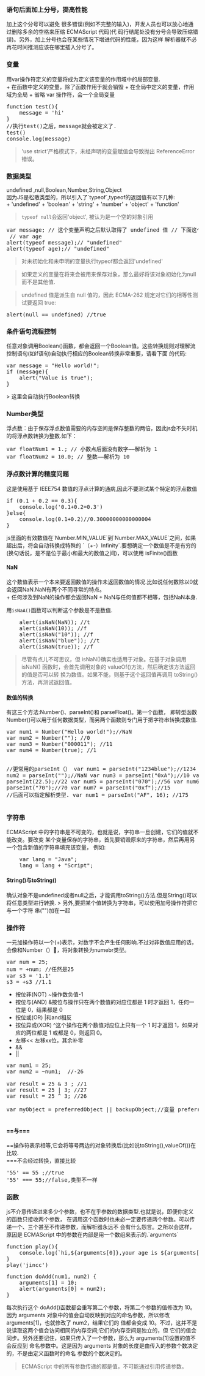 <h3>语句后面加上分号，提高性能</h3>
加上这个分号可以避免 很多错误(例如不完整的输入)，开发人员也可以放心地通过删除多余的空格来压缩 ECMAScript 代码(代 码行结尾处没有分号会导致压缩错误)。另外，加上分号也会在某些情况下增进代码的性能，因为这样 解析器就不必再花时间推测应该在哪里插入分号了。
<h3>变量</h3>
用var操作符定义的变量将成为定义该变量的作用域中的局部变量.<br>
+ 在函数中定义的变量，除了函数作用于就会销毁
+ 在全局中定义的变量，作用域为全局
+ 省略 var 操作符，会一个全局变量
<pre>
function test(){
    message = 'hi'
}
//执行test()之后，message就会被定义了.
test()
console.log(message)
</pre>

> 'use strict'严格模式下，未经声明的变量赋值会导致抛出 ReferenceError 错误。

<h3>数据类型</h3>
undefined ,null,Boolean,Number,String,Object<br>
因为JS是松散类型的，所以引入了`typeof`,typeof的返回值有以下几种:<br>
+ 'undefined'
+ 'boolean'
+ 'string'
+ 'number'
+ 'object'
+ 'function'

> `typeof null`会返回'object', 被认为是一个空的对象引用

<pre>
var message; // 这个变量声明之后默认取得了 undefined 值 // 下面这个变量并没有声明
 // var age
alert(typeof message);// "undefined"
alert(typeof age);// "undefined"
</pre>

> 对未初始化和未申明的变量执行typeof都会返回'undefined'

> 如果定义的变量在将来会被用来保存对象，那么最好将该对象初始化为null而不是其他值.

> undefined 值是派生自 null 值的，因此 ECMA-262 规定对它们的相等性测试要返回 true:
<pre>
alert(null == undefined) //true
</pre>

<h3>条件语句流程控制</h3>
任意对象调用Boolean()函数，都会返回一个Boolean值。这些转换规则对理解流控制语句(如if语句)自动执行相应的Boolean转换非常重要，请看下面 的代码:
<pre>
var message = "Hello world!";
if (message){
    alert("Value is true");
}
</pre>
> 这里会自动执行Boolean转换

<h3>Number类型</h3>
浮点数：由于保存浮点数值需要的内存空间是保存整数的两倍，因此js会不失时机的将浮点数转换为整数.如下：
<pre>
var floatNum1 = 1.; // 小数点后面没有数字——解析为 1
var floatNum2 = 10.0; // 整数——解析为 10
</pre>
<h3>浮点数计算的精度问题</h3>
这是使用基于 IEEE754 数值的浮点计算的通病,因此不要测试某个特定的浮点数值
<pre>
if (0.1 + 0.2 == 0.3){
    console.log('0.1+0.2=0.3')
}else{
    console.log(0.1+0.2)//0.30000000000000004
}
</pre>
js里面的有效数值在`Number.MIN_VALUE`到`Number.MAX_VALUE`之间，如果超出后，将会自动转换成特殊的 `（+-）Infinity`.要想确定一个数值是不是有穷的(换句话说，是不是位于最小和最大的数值之间)，可以使用 isFinite()函数
<h4>NaN</h4>
这个数值表示一个本来要返回数值的操作未返回数值的情况.比如说任何数除以0就会返回NaN.NaN有两个不同寻常的特点。<br>
+ 任何涉及到NaN的操作都会返回NaN
+ NaN与任何值都不相等，包括NaN本身.

用`isNaA()`函数可以判断这个参数是不是数值.
<pre>
    alert(isNaN(NaN)); //t
    alert(isNaN(10)); //f
    alert(isNaN("10")); //f
    alert(isNaN("blue")); //t
    alert(isNaN(true)); //f
</pre>

> 尽管有点儿不可思议，但 isNaN()确实也适用于对象。在基于对象调用 isNaN() 函数时，会首先调用对象的 valueOf()方法，然后确定该方法返回的值是否可以转 换为数值。如果不能，则基于这个返回值再调用 toString()方法，再测试返回值。

<h4>数值的转换</h4>
有这三个方法:Number()、parseInt()和 parseFloat()。第一个函数， 即转型函数 Number()可以用于任何数据类型，而另两个函数则专门用于把字符串转换成数值.
<pre>
var num1 = Number("Hello world!");//NaN
var num2 = Number(""); //0
var num3 = Number("000011"); //11
var num4 = Number(true); //1

//更常用的parseInt（）
var num1 = parseInt("1234blue");//1234
var num2 = parseInt("");//NaN
var num3 = parseInt("0xA");//10
var num4 = parseInt(22.5);//22
var num5 = parseInt("070");//56
var num6 = parseInt("70");//70
var num7 = parseInt("0xf");//15
//后面可以指定解析类型.
var num1 = parseInt("AF", 16); //175
</pre>

<h3>字符串</h3>
ECMAScript 中的字符串是不可变的，也就是说，字符串一旦创建，它们的值就不能改变。要改变 某个变量保存的字符串，首先要销毁原来的字符串，然后再用另一个包含新值的字符串填充该变量， 例如:
<pre>
    var lang = "Java";
    lang = lang + "Script";
</pre>
<h4>String()与toString()</h4>
确认对象不是undefined或者null之后，才能调用toString()方法.但是String()可以将任意类型进行转换.
> 另外,要把某个值转换为字符串，可以使用加号操作符把它与一个字符 串("")加在一起

<h3>操作符</h3>
一元加操作符以一个(+)表示，对数字不会产生任何影响.不过对非数值应用的话，会像和Number（）🏥，将对象转换为numebr类型。
<pre>
var num = 25;
num = +num; //任然是25
var s3 = '1.1'
s3 = +s3 //1.1
</pre>

+ 按位非(NOT) ~操作数负值-1
+ 按位与(AND) &按位与操作只在两个数值的对应位都是 1 时才返回 1，任何一位是 0，结果都是 0
+ 按位或(OR)  |和and相反
+ 按位异或(XOR) ^这个操作在两个数值对应位上只有一个 1 时才返回 1，如果对 应的两位都是 1 或都是 0，则返回 0。
+ 左移<<  左移xx位，其余补零
+ &&
+ || 

<pre>
var num1 = 25;
var num2 = ~num1;  //-26

var result = 25 & 3 ; //1
var result = 25 | 3; //27
var result = 25 ^ 3; //26

var myObject = preferredObject || backupObject;//变量 preferredObject 中包 含优先赋给变量 myObject 的值，变量 backupObject 负责在 preferredObject 中不包含有效值的情况下提供后备值

</pre>

<h4>==与===</h4>
==操作符表示相等,它会将等号两边的对象转换后(比如说toString(),valueOf())在比较.<br>
===不会经过转换，直接比较
<pre>
'55' == 55 ;//true
'55' === 55;//false,类型不一样
</pre>
<h3>函数</h3>
js不介意传递进来多少个参数，也不在乎参数的数据类型.也就是说，即便你定义的函数只接收两个参数， 在调用这个函数时也未必一定要传递两个参数。可以传递一个、三个甚至不传递参数，而解析器永远不 会有什么怨言。之所以会这样，原因是 ECMAScript 中的参数在内部是用一个数组来表示的.`arguments`
<pre>
function play(){
    console.log(`hi,${arguments[0]},your age is ${arguments[1]}`)
}
play('jincc')
</pre>
<pre>
function doAdd(num1, num2) {
    arguments[1] = 10;
    alert(arguments[0] + num2);
}
</pre>
每次执行这个 doAdd()函数都会重写第二个参数，将第二个参数的值修改为 10。因为 arguments 对象中的值会自动反映到对应的命名参数，所以修改 arguments[1]，也就修改了 num2，结果它们的 值都会变成 10。不过，这并不是说读取这两个值会访问相同的内存空间;它们的内存空间是独立的，但 它们的值会同步。另外还要记住，如果只传入了一个参数，那么为 arguments[1]设置的值不会反应到 命名参数中。这是因为 arguments 对象的长度是由传入的参数个数决定的，不是由定义函数时的命名 参数的个数决定的。

> ECMAScript 中的所有参数传递的都是值，不可能通过引用传递参数。